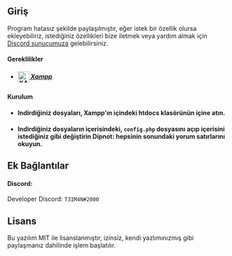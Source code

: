 ## Giriş
Program hatasız şekilde paylaşılmıştır, eğer istek bir özellik olursa ekleyebiliriz, istediğiniz özellikleri bize iletmek veya yardım almak için [Discord sunucumuza](http://discord.com/invite/sZV8bBfME8 "Discord sunucumuza") gelebilirsiniz.
#### Gereklilikler
- ##### <a href="https://www.apachefriends.org/tr/index.html"><img align="center" alt="XAMPP" width="26px" src="https://cdn.discordapp.com/attachments/795066298295910420/842844889770360942/xampp_51mKlW-0.png"> Xampp</a>
#### Kurulum
- #### Indirdiğiniz dosyaları, Xampp'ın içindeki htdocs klasörünün içine atın.
- #### Indirdiğiniz dosyaların içerisindeki, `config.php` dosyasını açıp içerisini istediğiniz gibi değiştirin Dipnot: hepsinin sonundaki yorum satırlarını okuyun.

## Ek Bağlantılar
#### Discord:
Developer Discord: `T3IM4N#2000`

## Lisans
Bu yazılım MIT ile lisanslanmıştır, izinsiz, kendi yazlımınızmış gibi paylaşmanız dahilinde işlem başlatılır.
